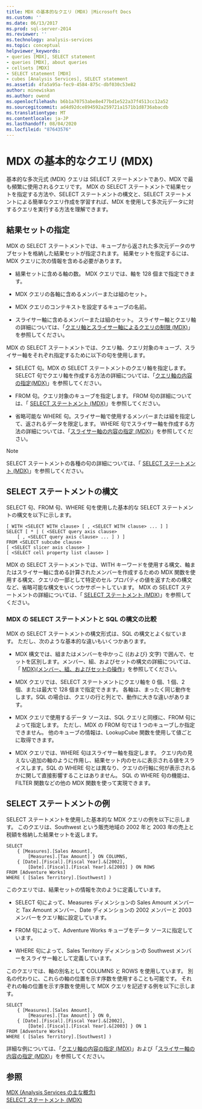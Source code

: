 ```yaml
---
title: MDX の基本的なクエリ (MDX) |Microsoft Docs
ms.custom: ''
ms.date: 06/13/2017
ms.prod: sql-server-2014
ms.reviewer: ''
ms.technology: analysis-services
ms.topic: conceptual
helpviewer_keywords:
- queries [MDX], SELECT statement
- queries [MDX], about queries
- cellsets [MDX]
- SELECT statement [MDX]
- cubes [Analysis Services], SELECT statement
ms.assetid: 4fa5a95a-fec9-4584-875c-dbf030c53e82
author: minewiskan
ms.author: owend
ms.openlocfilehash: b6b1a70753abe8e477bd1e522a37f4513cc12a52
ms.sourcegitcommit: ad4d92dce894592a259721a1571b1d8736abacdb
ms.translationtype: MT
ms.contentlocale: ja-JP
ms.lasthandoff: 08/04/2020
ms.locfileid: "87643576"
---
```

# <a name="the-basic-mdx-query-mdx"></a>MDX の基本的なクエリ (MDX)
  基本的な多次元式 (MDX) クエリは SELECT ステートメントであり、MDX で最も頻繁に使用されるクエリです。 MDX の SELECT ステートメントで結果セットを指定する方法や、SELECT ステートメントの構文と、SELECT ステートメントによる簡単なクエリ作成を学習すれば、MDX を使用して多次元データに対するクエリを実行する方法を理解できます。  
  
## <a name="specifying-a-result-set"></a>結果セットの指定  
 MDX の SELECT ステートメントでは、キューブから返された多次元データのサブセットを格納した結果セットが指定されます。 結果セットを指定するには、MDX クエリに次の情報を含める必要があります。  
  
-   結果セットに含める軸の数。 MDX クエリでは、軸を 128 個まで指定できます。  
  
-   MDX クエリの各軸に含めるメンバーまたは組のセット。  
  
-   MDX クエリのコンテキストを設定するキューブの名前。  
  
-   スライサー軸に含めるメンバーまたは組のセット。 スライサー軸とクエリ軸の詳細については、「[クエリ軸とスライサー軸によるクエリの制限 (MDX)](mdx-query-and-slicer-axes-restricting-the-query.md)」を参照してください。  
  
 MDX の SELECT ステートメントでは、クエリ軸、クエリ対象のキューブ、スライサー軸をそれぞれ指定するために以下の句を使用します。  
  
-   SELECT 句。MDX の SELECT ステートメントのクエリ軸を指定します。 SELECT 句でクエリ軸を作成する方法の詳細については、「[クエリ軸の内容の指定(MDX)](mdx-query-and-slicer-axes-specify-the-contents-of-a-query-axis.md)」を参照してください。  
  
-   FROM 句。クエリ対象のキューブを指定します。 FROM 句の詳細については、「 [SELECT ステートメント (MDX)](/sql/mdx/mdx-data-manipulation-select)」を参照してください。  
  
-   省略可能な WHERE 句。スライサー軸で使用するメンバーまたは組を指定して、返されるデータを限定します。 WHERE 句でスライサー軸を作成する方法の詳細については、「[スライサー軸の内容の指定 (MDX)](mdx-query-and-slicer-axes-specify-the-contents-of-a-slicer-axis.md)」を参照してください。  
  
> [!NOTE]  
>  SELECT ステートメントの各種の句の詳細については、「 [SELECT ステートメント (MDX)](/sql/mdx/mdx-data-manipulation-select)」を参照してください。  
  
## <a name="select-statement-syntax"></a>SELECT ステートメントの構文  
 SELECT 句、FROM 句、WHERE 句を使用した基本的な SELECT ステートメントの構文を以下に示します。  
  
```  
[ WITH <SELECT WITH clause> [ , <SELECT WITH clause> ... ] ]   
SELECT [ * | ( <SELECT query axis clause>   
    [ , <SELECT query axis clause> ... ] ) ]  
FROM <SELECT subcube clause>   
[ <SELECT slicer axis clause> ]  
[ <SELECT cell property list clause> ]  
```  
  
 MDX の SELECT ステートメントでは、WITH キーワードを使用する構文、軸またはスライサー軸に含める計算されたメンバーを作成するための MDX 関数を使用する構文、クエリの一部として特定のセル プロパティの値を返すための構文など、省略可能な構文をいくつかサポートしています。 MDX の SELECT ステートメントの詳細については、「 [SELECT ステートメント (MDX)](/sql/mdx/mdx-data-manipulation-select)」を参照してください。  
  
### <a name="comparing-the-syntax-of-the-mdx-select-statement-to-sql"></a>MDX の SELECT ステートメントと SQL の構文の比較  
 MDX の SELECT ステートメントの構文形式は、SQL の構文とよく似ています。 ただし、次のような基本的な違いもいくつかあります。  
  
-   MDX 構文では、組またはメンバーを中かっこ ({および} 文字) で囲んで、セットを区別します。メンバー、組、およびセットの構文の詳細については、「 [MDX&#41;&#40;メンバー、組、およびセットの操作](working-with-members-tuples-and-sets-mdx.md)」を参照してください。  
  
-   MDX クエリでは、SELECT ステートメントにクエリ軸を 0 個、1 個、2 個、または最大で 128 個まで指定できます。 各軸は、まったく同じ動作をします。SQL の場合は、クエリの行と列とで、動作に大きな違いがあります。  
  
-   MDX クエリで使用するデータ ソースは、SQL クエリと同様に、FROM 句によって指定します。 ただし、MDX の FROM 句では 1 つのキューブしか指定できません。 他のキューブの情報は、LookupCube 関数を使用して値ごとに取得できます。  
  
-   MDX クエリでは、WHERE 句はスライサー軸を指定します。 クエリ内の見えない追加の軸のように作用し、結果セット内のセルに表示される値をスライスします。SQL の WHERE 句とは異なり、クエリの行軸に何が表示されるかに関して直接影響することはありません。 SQL の WHERE 句の機能は、FILTER 関数などの他の MDX 関数を使って実現できます。  
  
## <a name="select-statement-example"></a>SELECT ステートメントの例  
 SELECT ステートメントを使用した基本的な MDX クエリの例を以下に示します。 このクエリは、Southwest という販売地域の 2002 年と 2003 年の売上と税額を格納した結果セットを返します。  
  
```  
SELECT  
    { [Measures].[Sales Amount],   
        [Measures].[Tax Amount] } ON COLUMNS,  
    { [Date].[Fiscal].[Fiscal Year].&[2002],   
        [Date].[Fiscal].[Fiscal Year].&[2003] } ON ROWS  
FROM [Adventure Works]  
WHERE ( [Sales Territory].[Southwest] )  
```  
  
 このクエリでは、結果セットの情報を次のように定義しています。  
  
-   SELECT 句によって、Measures ディメンションの Sales Amount メンバーと Tax Amount メンバー、Date ディメンションの 2002 メンバーと 2003 メンバーをクエリ軸に設定しています。  
  
-   FROM 句によって、Adventure Works キューブをデータ ソースに指定しています。  
  
-   WHERE 句によって、Sales Territory ディメンションの Southwest メンバーをスライサー軸として定義しています。  
  
 このクエリでは、軸の別名として COLUMNS と ROWS を使用しています。 別名の代わりに、これらの軸の位置を示す序数を使用することも可能です。 それぞれの軸の位置を示す序数を使用して MDX クエリを記述する例を以下に示します。  
  
```  
SELECT  
    { [Measures].[Sales Amount],   
        [Measures].[Tax Amount] } ON 0,  
    { [Date].[Fiscal].[Fiscal Year].&[2002],   
        [Date].[Fiscal].[Fiscal Year].&[2003] } ON 1  
FROM [Adventure Works]  
WHERE ( [Sales Territory].[Southwest] )  
```  
  
 詳細な例については、「[クエリ軸の内容の指定 (MDX)](mdx-query-and-slicer-axes-specify-the-contents-of-a-query-axis.md)」および「[スライサー軸の内容の指定 (MDX)](mdx-query-and-slicer-axes-specify-the-contents-of-a-slicer-axis.md)」を参照してください。  
  
## <a name="see-also"></a>参照  
 [MDX &#40;Analysis Services の主な概念&#41;](../key-concepts-in-mdx-analysis-services.md)   
 [SELECT ステートメント &#40;MDX&#41;](/sql/mdx/mdx-data-manipulation-select)  
  
  
